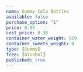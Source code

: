```yaml
---
name: Gummy Cola Bottles
available: false
purchase_option: "1"
price: 0.95
cost_price: 0.38
container_water_weight: 919
container_sweets_weight: 0
type: [Gummy]
free: [Alcohol]
published: true
---
```

